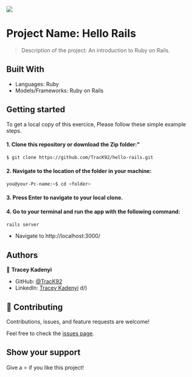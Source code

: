 ![](https://img.shields.io/badge/Microverse-blueviolet)

# Project Name: Hello Rails

> Description of the project: An introduction to Ruby on Rails.

## Built With
- Languages: Ruby
- Models/Frameworks: Ruby on Rails

## Getting started
To get a local copy of this exercice, Please follow these simple example steps.

#### 1. Clone this repository or download the Zip folder:"

```bash command
$ git clone https://github.com/TracK92/hello-rails.git
```
#### 2. Navigate to the location of the folder in your machine:
```bash command
you@your-Pc-name:~$ cd <folder>
```
#### 3. Press Enter to navigate to your local clone.

#### 4. Go to your terminal and run the app with the following command:
```bash command
rails server
```
- Navigate to http://localhost:3000/

## Authors

👤 **Tracey Kadenyi**

- GitHub: [@TracK92](https://github.com/TracK92)
- LinkedIn: [Tracey Kadenyi](https://www.linkedin.com/in/tracey-kadenyi/)
d/)


## 🤝 Contributing

Contributions, issues, and feature requests are welcome!

Feel free to check the [issues page](../../issues/).

## Show your support

Give a ⭐️ if you like this project!
